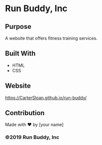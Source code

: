 # Run Buddy, Inc

## Purpose
A website that offers fitness training services. 

## Built With
* HTML
* CSS

## Website
https://CarterSloan.github.io/run-buddy/

## Contribution
Made with ❤️ by [your name]

### ©️2019 Run Buddy, Inc 
